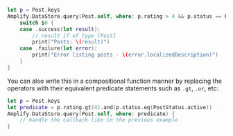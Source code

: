 ```swift
let p = Post.keys
Amplify.DataStore.query(Post.self, where: p.rating > 4 && p.status == PostStatus.active) {
    switch $0 {
    case .success(let result):
        // result if of type [Post]
        print("Posts: \(result)")
    case .failure(let error):
        print("Error listing posts - \(error.localizedDescription)")
    }
}
```

You can also write this in a compositional function manner by replacing the operators with their equivalent predicate statements such as `.gt`, `.or`, etc:

```swift
let p = Post.keys
let predicate = p.rating.gt(4).and(p.status.eq(PostStatus.active))
Amplify.DataStore.query(Post.self, where: predicate) {
    // handle the callback like in the previous example
}
```
